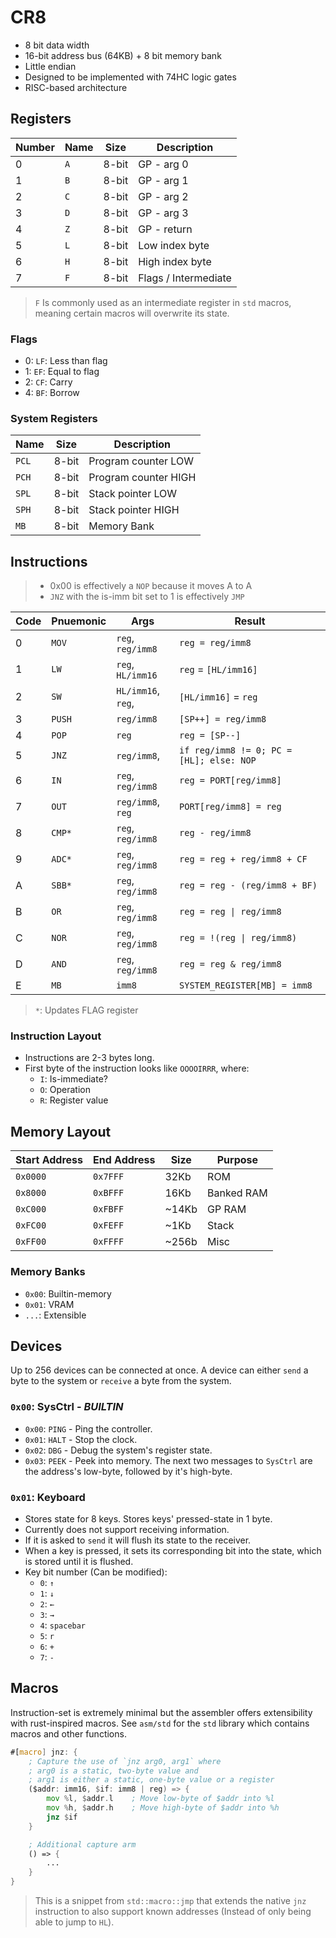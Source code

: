 # CR8

- 8 bit data width
- 16-bit address bus (64KB) + 8 bit memory bank
- Little endian
- Designed to be implemented with 74HC logic gates
- RISC-based architecture

## Registers

| Number | Name | Size  | Description          |
| ------ | ---- | ----- | -------------------- |
| 0      | `A`  | 8-bit | GP - arg 0           |
| 1      | `B`  | 8-bit | GP - arg 1           |
| 2      | `C`  | 8-bit | GP - arg 2           |
| 3      | `D`  | 8-bit | GP - arg 3           |
| 4      | `Z`  | 8-bit | GP - return          |
| 5      | `L`  | 8-bit | Low index byte       |
| 6      | `H`  | 8-bit | High index byte      |
| 7      | `F`  | 8-bit | Flags / Intermediate |

> `F` Is commonly used as an intermediate register in `std` macros, meaning
> certain macros will overwrite its state.

### Flags

- 0: `LF`: Less than flag
- 1: `EF`: Equal to flag
- 2: `CF`: Carry
- 4: `BF`: Borrow

### System Registers

| Name  | Size  | Description          |
| ----- | ----- | -------------------- |
| `PCL` | 8-bit | Program counter LOW  |
| `PCH` | 8-bit | Program counter HIGH |
| `SPL` | 8-bit | Stack pointer LOW    |
| `SPH` | 8-bit | Stack pointer HIGH   |
| `MB`  | 8-bit | Memory Bank          |

## Instructions

> - 0x00 is effectively a `NOP` because it moves A to A
> - `JNZ` with the is-imm bit set to 1 is effectively `JMP`

| Code | Pnuemonic | Args               | Result                                   |
| ---- | --------- | ------------------ | ---------------------------------------- |
| 0    | `MOV`     | `reg`, `reg/imm8`  | `reg = reg/imm8`                         |
| 1    | `LW`      | `reg`, `HL/imm16`  | `reg` = `[HL/imm16]`                     |
| 2    | `SW`      | `HL/imm16`, `reg`, | `[HL/imm16]` = `reg`                     |
| 3    | `PUSH`    | `reg/imm8`         | `[SP++] = reg/imm8`                      |
| 4    | `POP`     | `reg`              | `reg = [SP--]`                           |
| 5    | `JNZ`     | `reg/imm8`,        | `if reg/imm8 != 0; PC = [HL]; else: NOP` |
| 6    | `IN`      | `reg`, `reg/imm8`  | `reg = PORT[reg/imm8]`                   |
| 7    | `OUT`     | `reg/imm8`, `reg`  | `PORT[reg/imm8] = reg`                   |
| 8    | `CMP*`    | `reg`, `reg/imm8`  | `reg - reg/imm8`                         |
| 9    | `ADC*`    | `reg`, `reg/imm8`  | `reg = reg + reg/imm8 + CF`              |
| A    | `SBB*`    | `reg`, `reg/imm8`  | `reg = reg - (reg/imm8 + BF)`            |
| B    | `OR`      | `reg`, `reg/imm8`  | `reg = reg \| reg/imm8`                  |
| C    | `NOR`     | `reg`, `reg/imm8`  | `reg = !(reg \| reg/imm8)`               |
| D    | `AND`     | `reg`, `reg/imm8`  | `reg = reg & reg/imm8`                   |
| E    | `MB`      | `imm8`             | `SYSTEM_REGISTER[MB] = imm8`             |

> `*`: Updates FLAG register

### Instruction Layout

- Instructions are 2-3 bytes long.
- First byte of the instruction looks like `OOOOIRRR`, where:
  - `I`: Is-immediate?
  - `O`: Operation
  - `R`: Register value

## Memory Layout

| Start Address | End Address | Size  | Purpose    |
| ------------- | ----------- | ----- | ---------- |
| `0x0000`      | `0x7FFF`    | 32Kb  | ROM        |
| `0x8000`      | `0xBFFF`    | 16Kb  | Banked RAM |
| `0xC000`      | `0xFBFF`    | ~14Kb | GP RAM     |
| `0xFC00`      | `0xFEFF`    | ~1Kb  | Stack      |
| `0xFF00`      | `0xFFFF`    | ~256b | Misc       |

### Memory Banks

- `0x00`: Builtin-memory
- `0x01`: VRAM
- `...`: Extensible

## Devices

Up to 256 devices can be connected at once. A device can either `send` a byte to
the system or `receive` a byte from the system.

### `0x00`: SysCtrl - _BUILTIN_

- `0x00`: `PING` - Ping the controller.
- `0x01`: `HALT` - Stop the clock.
- `0x02`: `DBG` - Debug the system's register state.
- `0x03`: `PEEK` - Peek into memory. The next two messages to `SysCtrl` are the
  address's low-byte, followed by it's high-byte.

### `0x01`: Keyboard

- Stores state for 8 keys. Stores keys' pressed-state in 1 byte.
- Currently does not support receiving information.
- If it is asked to `send` it will flush its state to the receiver.
- When a key is pressed, it sets its corresponding bit into the state, which is
  stored until it is flushed.
- Key bit number (Can be modified):
  - `0`: `↑`
  - `1`: `↓`
  - `2`: `←`
  - `3`: `→`
  - `4`: `spacebar`
  - `5`: `r`
  - `6`: `+`
  - `7`: `-`

## Macros

Instruction-set is extremely minimal but the assembler offers extensibility with
rust-inspired macros. See `asm/std` for the `std` library which contains macros
and other functions.

```asm
#[macro] jnz: {
    ; Capture the use of `jnz arg0, arg1` where
    ; arg0 is a static, two-byte value and
    ; arg1 is either a static, one-byte value or a register
    ($addr: imm16, $if: imm8 | reg) => {
        mov %l, $addr.l    ; Move low-byte of $addr into %l
        mov %h, $addr.h    ; Move high-byte of $addr into %h
        jnz $if
    }

    ; Additional capture arm
    () => {
        ...
    }
}
```

> This is a snippet from `std::macro::jmp` that extends the native `jnz`
> instruction to also support known addresses (Instead of only being able to
> jump to `HL`).
